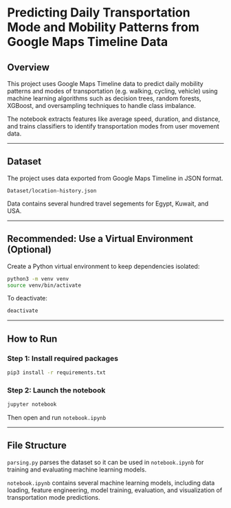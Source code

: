 # Predicting Daily Transportation Mode and Mobility Patterns from Google Maps Timeline Data


## Overview

This project uses Google Maps Timeline data to predict daily mobility patterns and modes of transportation (e.g. walking, cycling, vehicle) using machine learning algorithms such as decision trees, random forests, XGBoost, and oversampling techniques to handle class imbalance.

The notebook extracts features like average speed, duration, and distance, and trains classifiers to identify transportation modes from user movement data.

---

## Dataset

The project uses data exported from Google Maps Timeline in JSON format.  

```
Dataset/location-history.json
```

Data contains several hundred travel segements for Egypt, Kuwait, and USA.

---

## Recommended: Use a Virtual Environment (Optional)

Create a Python virtual environment to keep dependencies isolated:

```bash
python3 -m venv venv
source venv/bin/activate
```

To deactivate:

```bash
deactivate
```

---

## How to Run

### Step 1: Install required packages
```bash
pip3 install -r requirements.txt
```

### Step 2: Launch the notebook

```bash
jupyter notebook
```

Then open and run `notebook.ipynb`

---

## File Structure

`parsing.py` parses the dataset so it can be used in `notebook.ipynb` for training and evaluating machine learning models.

`notebook.ipynb` contains several machine learning models, including data loading, feature engineering, model training, evaluation, and visualization of transportation mode predictions.
 